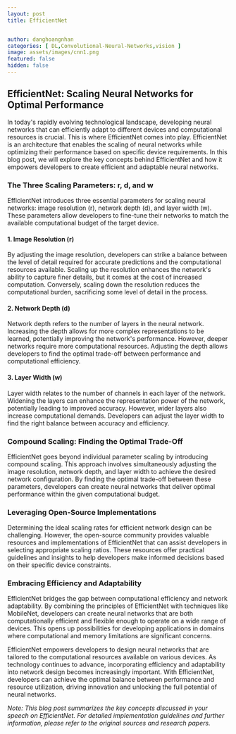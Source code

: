 ```yaml
---
layout: post
title: EfficientNet


author: danghoangnhan
categories: [ DL,Convolutional-Neural-Networks,vision ]
image: assets/images/cnn1.png
featured: false
hidden: false
---
```


## EfficientNet: Scaling Neural Networks for Optimal Performance

In today's rapidly evolving technological landscape, developing neural networks that can efficiently adapt to different devices and computational resources is crucial. This is where EfficientNet comes into play. EfficientNet is an architecture that enables the scaling of neural networks while optimizing their performance based on specific device requirements. In this blog post, we will explore the key concepts behind EfficientNet and how it empowers developers to create efficient and adaptable neural networks.

### The Three Scaling Parameters: r, d, and w

EfficientNet introduces three essential parameters for scaling neural networks: image resolution (r), network depth (d), and layer width (w). These parameters allow developers to fine-tune their networks to match the available computational budget of the target device.

#### 1. Image Resolution (r)

By adjusting the image resolution, developers can strike a balance between the level of detail required for accurate predictions and the computational resources available. Scaling up the resolution enhances the network's ability to capture finer details, but it comes at the cost of increased computation. Conversely, scaling down the resolution reduces the computational burden, sacrificing some level of detail in the process.

#### 2. Network Depth (d)

Network depth refers to the number of layers in the neural network. Increasing the depth allows for more complex representations to be learned, potentially improving the network's performance. However, deeper networks require more computational resources. Adjusting the depth allows developers to find the optimal trade-off between performance and computational efficiency.

#### 3. Layer Width (w)

Layer width relates to the number of channels in each layer of the network. Widening the layers can enhance the representation power of the network, potentially leading to improved accuracy. However, wider layers also increase computational demands. Developers can adjust the layer width to find the right balance between accuracy and efficiency.

### Compound Scaling: Finding the Optimal Trade-Off

EfficientNet goes beyond individual parameter scaling by introducing compound scaling. This approach involves simultaneously adjusting the image resolution, network depth, and layer width to achieve the desired network configuration. By finding the optimal trade-off between these parameters, developers can create neural networks that deliver optimal performance within the given computational budget.

### Leveraging Open-Source Implementations

Determining the ideal scaling rates for efficient network design can be challenging. However, the open-source community provides valuable resources and implementations of EfficientNet that can assist developers in selecting appropriate scaling ratios. These resources offer practical guidelines and insights to help developers make informed decisions based on their specific device constraints.

### Embracing Efficiency and Adaptability

EfficientNet bridges the gap between computational efficiency and network adaptability. By combining the principles of EfficientNet with techniques like MobileNet, developers can create neural networks that are both computationally efficient and flexible enough to operate on a wide range of devices. This opens up possibilities for developing applications in domains where computational and memory limitations are significant concerns.

EfficientNet empowers developers to design neural networks that are tailored to the computational resources available on various devices. As technology continues to advance, incorporating efficiency and adaptability into network design becomes increasingly important. With EfficientNet, developers can achieve the optimal balance between performance and resource utilization, driving innovation and unlocking the full potential of neural networks.

*Note: This blog post summarizes the key concepts discussed in your speech on EfficientNet. For detailed implementation guidelines and further information, please refer to the original sources and research papers.*